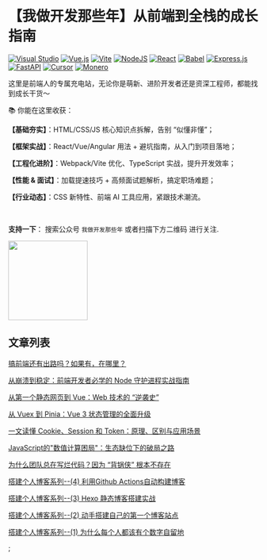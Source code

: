 
# 【我做开发那些年】从前端到全栈的成长指南

[![Visual Studio](https://custom-icon-badges.demolab.com/badge/Visual%20Studio-5C2D91.svg?&logo=visualstudio&logoColor=white)](#)
[![Vue.js](https://img.shields.io/badge/Vue.js-4FC08D?logo=vuedotjs&logoColor=fff)](#)
	[![Vite](https://img.shields.io/badge/Vite-646CFF?logo=vite&logoColor=fff)](#)
[![NodeJS](https://img.shields.io/badge/Node.js-6DA55F?logo=node.js&logoColor=white)](#)
[![React](https://img.shields.io/badge/React-%2320232a.svg?logo=react&logoColor=%2361DAFB)](#)
[![Babel](https://img.shields.io/badge/Babel-F9DC3E?logo=babel&logoColor=000)](#)
[![Express.js](https://img.shields.io/badge/Express.js-%23404d59.svg?logo=express&logoColor=%2361DAFB)](#)
[![FastAPI](https://img.shields.io/badge/FastAPI-009485.svg?logo=fastapi&logoColor=white)](#)
[![Cursor](https://custom-icon-badges.demolab.com/badge/Cursor-000000?logo=cursor-ai-white)](#)
[![Monero](https://img.shields.io/badge/Monero-F60?logo=monero&logoColor=fff)](#)

这里是前端人的专属充电站，无论你是萌新、进阶开发者还是资深工程师，都能找到成长干货～

📚 你能在这里收获：

**【基础夯实】**：HTML/CSS/JS 核心知识点拆解，告别 “似懂非懂”；

**【框架实战】**：React/Vue/Angular 用法 + 避坑指南，从入门到项目落地；

**【工程化进阶】**：Webpack/Vite 优化、TypeScript 实战，提升开发效率；

**【性能 & 面试】**：加载提速技巧 + 高频面试题解析，搞定职场难题；

**【行业动态】**：CSS 新特性、前端 AI 工具应用，紧跟技术潮流。

<br/>

**支持一下**： 搜索公众号 `我做开发那些年` 或者扫描下方二维码 进行关注.

<img src="./source/imgs/logo3.png" style="height: 160px; marginTop: 10px;"/>

<!-- ![logo](./source/imgs/logo.png) -->

## 文章列表

[搞前端还有出路吗？如果有，在哪里？](https://mp.weixin.qq.com/s/lCJfwOnKmA_MHVbFgScLvA?token=137451411&lang=zh_CN)

[从崩溃到稳定：前端开发者必学的 Node 守护进程实战指南](https://mp.weixin.qq.com/s/EDKZ0EebmwTaLpjsVAiTog?token=137451411&lang=zh_CN)

[从第一个静态网页到 Vue：Web 技术的 “逆袭史”](https://mp.weixin.qq.com/s/qV6S50e-UvWHNrnvYF1moA)

[从 Vuex 到 Pinia：Vue 3 状态管理的全面升级](https://mp.weixin.qq.com/s/PDT-ESUwxeuJBWSGGglIXQ)

[一文读懂 Cookie、Session 和 Token：原理、区别与应用场景](https://mp.weixin.qq.com/s/g3LJPqx7iPW4f2Gbq-lwBQ)

[JavaScript的"数值计算困局"：生态缺位下的破局之路](https://mp.weixin.qq.com/s/hnkGdyScx6722fgHUgB99Q)

[为什么团队总在写烂代码？因为 “背锅侠” 根本不存在](https://mp.weixin.qq.com/s/QMsOJUEEo8s-3l13Ugb1lg)

[搭建个人博客系列--(4) 利用Github Actions自动构建博客](https://mp.weixin.qq.com/s/3akuHeY1avGdfGcB-Kb9wg)

[搭建个人博客系列--(3) Hexo 静态博客搭建实战](https://mp.weixin.qq.com/s/WZPtR1_4GzY2KIpFRRgZ1g)

[搭建个人博客系列--(2) 动手搭建自己的第一个博客站点](https://mp.weixin.qq.com/s/WgDThsVQ3KB3g2MUAX2Qtw)

[搭建个人博客系列--(1) 为什么每个人都该有个数字自留地](https://mp.weixin.qq.com/s/R11JJeeKJHhuV0fE4hRC7A)

[](https://mp.weixin.qq.com/s/CD9S_H9LjyP9UeI0GpSL1g);